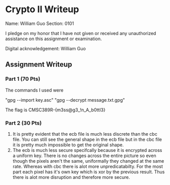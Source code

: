 # Crypto II Writeup

Name: William Guo
Section: 0101

I pledge on my honor that I have not given or received any unauthorized
assistance on this assignment or examination.

Digital acknowledgement: William Guo

## Assignment Writeup

### Part 1 (70 Pts)
The commands I used were 

"gpg --import key.asc"
"gpg --decrypt message.txt.gpg"


The flag is CMSC389R-{m3ss@g3_!n_A_b0ttl3}

### Part 2 (30 Pts)

1. It is pretty evident that the ecb file is much less discrete than the cbc file.
You can still see the general shape in the ecb file but in the cbc file it is pretty
much impossible to get the original shape.
2. The ecb is much less secure specifcally because it is encrypted across a uniform
key. There is no changes across the entire picture so even though the pixels aren't the
same, uniformally they changed at the same rate. Whereas with cbc there is alot more unpredicatabilty.
For the most part each pixel has it's own key which is xor by the previous result. Thus there is alot
more disruption and therefore more secure.


